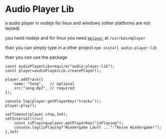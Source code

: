 # Audio Player Lib
a audio player in nodejs for linux and windows (other platforms are not tested)

you need nodejs and for linux you need [`mplayer`](http://www.mplayerhq.hu/design7/news.html) at `/usr/bin/mplayer`

than you can simply type in a other project
`npm install audio-player-lib`

than you can use the package

```
const audioPlayerLib=require("audio-player-lib");
const player=audioPlayerLib.createPlayer();

player.addTrack({
	name: "Song",	// optional
	src:"song.mp3",	// required
});

console.log(player.getPlayerKey("tracks"));
player.play();

setTimeout(player.stop,1e4);
setInterval(()=>{
	const isPlaying=player.getPlayerKey("isPlaying");
	console.log(isPlaying?"Wiedergabe Läuft ...":"Keine Wiedergabe!");
},1e3)
```
